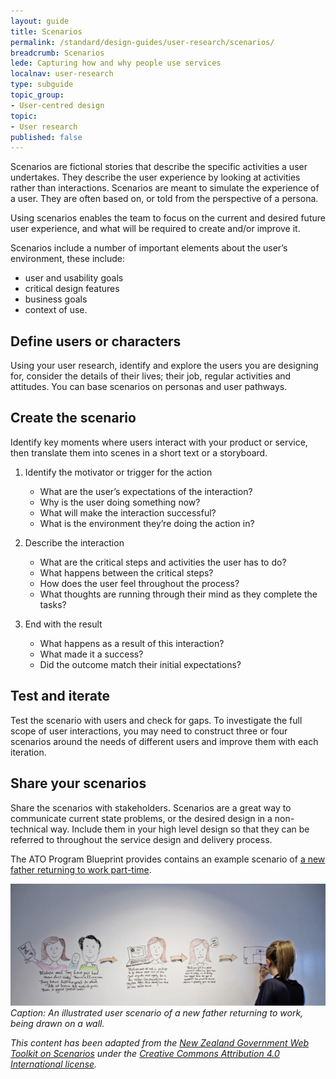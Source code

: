 ```yaml
---
layout: guide
title: Scenarios
permalink: /standard/design-guides/user-research/scenarios/
breadcrumb: Scenarios
lede: Capturing how and why people use services
localnav: user-research
type: subguide
topic_group:
- User-centred design
topic:
- User research
published: false
---
```

Scenarios are fictional stories that describe the specific activities a user undertakes. They describe the user experience by looking at activities rather than interactions. Scenarios are meant to simulate the experience of a user. They are often based on, or told from the perspective of a persona.

Using scenarios enables the team to focus on the current and desired future user experience, and what will be required to create and/or improve it.

Scenarios include a number of important elements about the user’s environment, these include:

* user and usability goals
* critical design features
* business goals
* context of use.

## Define users or characters
Using your user research, identify and explore the users you are designing for, consider the details of their lives; their job, regular activities and attitudes. You can base scenarios on personas and user pathways.

## Create the scenario
Identify key moments where users interact with your product or service, then translate them into scenes in a short text or a storyboard.

1. Identify the motivator or trigger for the action
     * What are the user’s expectations of the interaction?
     * Why is the user doing something now?
     * What will make the interaction successful?
     * What is the environment they’re doing the action in?

2. Describe the interaction
     * What are the critical steps and activities the user has to do?
     * What happens between the critical steps?
     * How does the user feel throughout the process?
     * What thoughts are running through their mind as they complete the tasks?

3. End with the result
     * What happens as a result of this interaction?
     * What made it a success?
     * Did the outcome match their initial expectations?

## Test and iterate
Test the scenario with users and check for gaps. To investigate the full scope of user interactions, you may need to construct three or four scenarios around the needs of different users and improve them with each iteration.

## Share your scenarios
Share the scenarios with stakeholders. Scenarios are a great way to communicate current state problems, or the desired design in a non-technical way. Include them in your high level design so that they can be referred to throughout the service design and delivery process.

The ATO Program Blueprint provides contains an example scenario of [a new father returning to work part-time](http://reinventing.ato.gov.au/your-future-experience/individuals/new-father-returning-work).

![A team member is drawing a scenario on a wall.](/images/standard/scenarios-wall.jpg)
*Caption: An illustrated user scenario of a new father returning to work, being drawn on a wall.*

*This content has been adapted from the [New Zealand Government Web Toolkit on Scenarios](https://webtoolkit.govt.nz/guidance/service-design/tools/scenarios/) under the [Creative Commons Attribution 4.0 International license](http://creativecommons.org/licenses/by/4.0/).*
